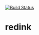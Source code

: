 [![Build Status](https://travis-ci.com/nikita715/redink.svg?token=jEarESup48JrjMXis6e8&branch=master)](https://travis-ci.com/nikita715/redink)
# redink
